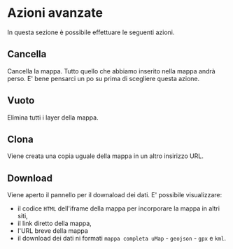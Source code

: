 # Azioni avanzate

In questa sezione è possibile effettuare le seguenti azioni.

## Cancella

Cancella la mappa. Tutto quello che abbiamo inserito nella mappa andrà perso. E' bene pensarci un po su prima di scegliere questa azione.

## Vuoto

Elimina tutti i layer della mappa.

## Clona

Viene creata una copia uguale della mappa in un altro insirizzo URL.

## Download

Viene aperto il pannello per il downaload dei dati. E' possibile visualizzare:

   - il codice `HTML` dell'iframe della mappa per incorporare la mappa in altri siti,
   - il link diretto della mappa,
   - l'URL breve della mappa
   - il download dei dati ni formati `mappa completa uMap` - `geojson` - `gpx` e `kml`.  
